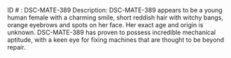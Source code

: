 ID # : DSC-MATE-389
Description: DSC-MATE-389 appears to be a young human female with a charming smile, short reddish hair with witchy bangs, orange eyebrows and spots on her face. Her exact age and origin is unknown. DSC-MATE-389 has proven to possess incredible mechanical aptitude, with a keen eye for fixing machines that are thought to be beyond repair. 